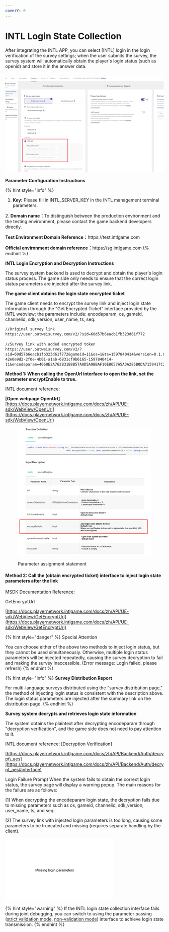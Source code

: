 ```yaml
---
coverY: 0
---
```


# INTL Login State Collection

After integrating the INTL APP, you can select \[INTL] login in the login verification of the survey settings; when the user submits the survey, the survey system will automatically obtain the player's login status (such as openid) and store it in the answer data.

![Configuration required for INTL auto login](../../.gitbook/assets/intl.png)

**Parameter Configuration Instructions**

{% hint style="info" %}
1. **Key:** Please fill in INTL\_SERVER\_KEY in the INTL management terminal parameters.

&#x20; 2\. **Domain name：**&#x54;o distinguish between the production environment and the testing environment, please contact the game backend developers directly.

**Test Environment Domain Reference：**&#x68;ttps://test.intlgame.com

&#x20;**Official environment domain reference：**&#x68;ttps://sg.intlgame.com
{% endhint %}



**INTL Login Encryption and Decryption Instructions**

The survey system backend is used to decrypt and obtain the player's login status process. The game side only needs to ensure that the correct login status parameters are injected after the survey link.

**The game client obtains the login state encrypted ticket**

The game client needs to encrypt the survey link and inject login state information through the "Get Encrypted Ticket" interface provided by the INTL webview; the parameters include: encodeparam, os, gameid, channelid, sdk\_version, user\_name, ts, seq.

```
//Original survey link
https://user.outweisurvey.com/v2/?sid=60d57b6eacb1fb323d61f772

//Survey link with added encrypted token
https://user.outweisurvey.com/v2/?sid=60d57b6eacb1fb323d61f772&gameid=11&os=1&ts=1597840414&version=0.1.000.0001&seq=11-42e0e9d2-2f0e-4b01-a1ab-6831cf9b6165-1597840414-11&encodeparam=4060E2A762B31B8B57A8D5A9BBAF10E8657A5A3A285B0DA7159417C2D6F0D801
```

**Method 1: When calling the OpenUrl interface to open the link, set the parameter encryptEnable to true.**

INTL document reference:

**\[Open webpage OpenUrl]** [https://docs.playernetwork.intlgame.com/docs/zh/API/UE-sdk/WebView/OpenUrl](https://docs.playernetwork.intlgame.com/docs/zh/API/UE-sdk/WebView/OpenUrl)

<figure><img src="../../.gitbook/assets/说明3.png" alt=""><figcaption><p>Parameter assignment statement</p></figcaption></figure>

#### Method 2: Call the (obtain encrypted ticket) interface to inject login state parameters after the link

MSDK Documentation Reference:&#x20;

GetEncryptUrl

[https://docs.playernetwork.intlgame.com/docs/zh/API/UE-sdk/WebView/GetEncryptUrl](https://docs.playernetwork.intlgame.com/docs/zh/API/UE-sdk/WebView/GetEncryptUrl)

{% hint style="danger" %}
Special Attention&#x20;

You can choose either of the above two methods to inject login status, but they cannot be used simultaneously. Otherwise, multiple login status parameters will be injected repeatedly, causing the survey decryption to fail and making the survey inaccessible. (Error message: Login failed, please refresh)
{% endhint %}

{% hint style="info" %}
**Survey Distribution Report**

For multi-language surveys distributed using the "survey distribution page," the method of injecting login status is consistent with the description above. The login status parameters are injected after the summary link on the distribution page.
{% endhint %}



**Survey system decrypts and retrieves login state information**

The system obtains the plaintext after decrypting encodeparam through "decryption verification", and the game side does not need to pay attention to it.

INTL document reference: \[Decryption Verification]

[https://docs.playernetwork.intlgame.com/docs/zh/API/Backend/Auth/decrypt\_aes](https://docs.playernetwork.intlgame.com/docs/zh/API/Backend/Auth/decrypt_aes#interface)



Login Failure Prompt When the system fails to obtain the correct login status, the survey page will display a warning popup. The main reasons for the failure are as follows:&#x20;

(1) When decrypting the encodeparam login state, the decryption fails due to missing parameters such as os, gameid, channelid, sdk\_version, user\_name, ts, and seq.&#x20;

(2) The survey link with injected login parameters is too long, causing some parameters to be truncated and missing (requires separate handling by the client).

![](<../../.gitbook/assets/Snipaste_2025-02-21_15-34-33 (2).png>)

{% hint style="warning" %}
If the INTL login state collection interface fails during joint debugging, you can switch to using the parameter passing ([strict validation mode](fei-msdk-deng-lu-tai-chuan-di-jie-kou.md), [non-validation mode](parameter-transfer-interface-no-verification-mode.md)) interface to achieve login state transmission.
{% endhint %}
